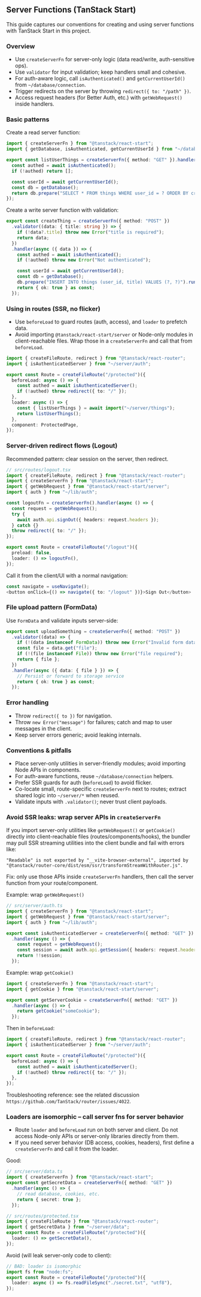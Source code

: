 ## Server Functions (TanStack Start)

This guide captures our conventions for creating and using server functions with TanStack Start in this project.

### Overview

- Use `createServerFn` for server-only logic (data read/write, auth-sensitive ops).
- Use `validator` for input validation; keep handlers small and cohesive.
- For auth-aware logic, call `isAuthenticated()` and `getCurrentUserId()` from `~/database/connection`.
- Trigger redirects on the server by throwing `redirect({ to: "/path" })`.
- Access request headers (for Better Auth, etc.) with `getWebRequest()` inside handlers.

### Basic patterns

Create a read server function:

```ts
import { createServerFn } from "@tanstack/react-start";
import { getDatabase, isAuthenticated, getCurrentUserId } from "~/database/connection";

export const listUserThings = createServerFn({ method: "GET" }).handler(async () => {
  const authed = await isAuthenticated();
  if (!authed) return [];

  const userId = await getCurrentUserId();
  const db = getDatabase();
  return db.prepare("SELECT * FROM things WHERE user_id = ? ORDER BY created_at DESC").all(userId);
});
```

Create a write server function with validation:

```ts
export const createThing = createServerFn({ method: "POST" })
  .validator((data: { title: string }) => {
    if (!data?.title) throw new Error("title is required");
    return data;
  })
  .handler(async ({ data }) => {
    const authed = await isAuthenticated();
    if (!authed) throw new Error("Not authenticated");

    const userId = await getCurrentUserId();
    const db = getDatabase();
    db.prepare("INSERT INTO things (user_id, title) VALUES (?, ?)").run(userId, data.title);
    return { ok: true } as const;
  });
```

### Using in routes (SSR, no flicker)

- Use `beforeLoad` to guard routes (auth, access), and `loader` to prefetch data.
- Avoid importing `@tanstack/react-start/server` or Node-only modules in client-reachable files. Wrap those in a `createServerFn` and call that from `beforeLoad`.

```ts
import { createFileRoute, redirect } from "@tanstack/react-router";
import { isAuthenticatedServer } from "~/server/auth";

export const Route = createFileRoute("/protected")({
  beforeLoad: async () => {
    const authed = await isAuthenticatedServer();
    if (!authed) throw redirect({ to: "/" });
  },
  loader: async () => {
    const { listUserThings } = await import("~/server/things");
    return listUserThings();
  },
  component: ProtectedPage,
});
```

### Server-driven redirect flows (Logout)

Recommended pattern: clear session on the server, then redirect.

```ts
// src/routes/logout.tsx
import { createFileRoute, redirect } from "@tanstack/react-router";
import { createServerFn } from "@tanstack/react-start";
import { getWebRequest } from "@tanstack/react-start/server";
import { auth } from "~/lib/auth";

const logoutFn = createServerFn().handler(async () => {
  const request = getWebRequest();
  try {
    await auth.api.signOut({ headers: request.headers });
  } catch {}
  throw redirect({ to: "/" });
});

export const Route = createFileRoute("/logout")({
  preload: false,
  loader: () => logoutFn(),
});
```

Call it from the client/UI with a normal navigation:

```ts
const navigate = useNavigate();
<button onClick={() => navigate({ to: "/logout" })}>Sign Out</button>
```

### File upload pattern (FormData)

Use `FormData` and validate inputs server-side:

```ts
export const uploadSomething = createServerFn({ method: "POST" })
  .validator((data) => {
    if (!(data instanceof FormData)) throw new Error("Invalid form data");
    const file = data.get("file");
    if (!(file instanceof File)) throw new Error("file required");
    return { file };
  })
  .handler(async ({ data: { file } }) => {
    // Persist or forward to storage service
    return { ok: true } as const;
  });
```

### Error handling

- Throw `redirect({ to })` for navigation.
- Throw `new Error("message")` for failures; catch and map to user messages in the client.
- Keep server errors generic; avoid leaking internals.

### Conventions & pitfalls

- Place server-only utilities in server-friendly modules; avoid importing Node APIs in components.
- For auth-aware functions, reuse `~/database/connection` helpers.
- Prefer SSR guards for auth (`beforeLoad`) to avoid flicker.
- Co-locate small, route-specific `createServerFn` next to routes; extract shared logic into `~/server/*` when reused.
- Validate inputs with `.validator()`; never trust client payloads.

### Avoid SSR leaks: wrap server APIs in `createServerFn`

If you import server-only utilities like `getWebRequest()` or `getCookie()` directly into client-reachable files (routes/components/hooks), the bundler may pull SSR streaming utilities into the client bundle and fail with errors like:

```
"Readable" is not exported by "__vite-browser-external", imported by "@tanstack/router-core/dist/esm/ssr/transformStreamWithRouter.js".
```

Fix: only use those APIs inside `createServerFn` handlers, then call the server function from your route/component.

Example: wrap `getWebRequest()`

```ts
// src/server/auth.ts
import { createServerFn } from "@tanstack/react-start";
import { getWebRequest } from "@tanstack/react-start/server";
import { auth } from "~/lib/auth";

export const isAuthenticatedServer = createServerFn({ method: "GET" })
  .handler(async () => {
    const request = getWebRequest();
    const session = await auth.api.getSession({ headers: request.headers });
    return !!session;
  });
```

Example: wrap `getCookie()`

```ts
import { createServerFn } from "@tanstack/react-start";
import { getCookie } from "@tanstack/react-start/server";

export const getServerCookie = createServerFn({ method: "GET" })
  .handler(async () => {
    return getCookie("someCookie");
  });
```

Then in `beforeLoad`:

```ts
import { createFileRoute, redirect } from "@tanstack/react-router";
import { isAuthenticatedServer } from "~/server/auth";

export const Route = createFileRoute("/protected")({
  beforeLoad: async () => {
    const authed = await isAuthenticatedServer();
    if (!authed) throw redirect({ to: "/" });
  },
});
```

Troubleshooting reference: see the related discussion `https://github.com/TanStack/router/issues/4022`.

### Loaders are isomorphic – call server fns for server behavior

- Route `loader` and `beforeLoad` run on both server and client. Do not access Node-only APIs or server-only libraries directly from them.
- If you need server behavior (DB access, cookies, headers), first define a `createServerFn` and call it from the loader.

Good:

```ts
// src/server/data.ts
import { createServerFn } from "@tanstack/react-start";
export const getSecretData = createServerFn({ method: "GET" })
  .handler(async () => {
    // read database, cookies, etc.
    return { secret: true };
  });

// src/routes/protected.tsx
import { createFileRoute } from "@tanstack/react-router";
import { getSecretData } from "~/server/data";
export const Route = createFileRoute("/protected")({
  loader: () => getSecretData(),
});
```

Avoid (will leak server-only code to client):

```ts
// BAD: loader is isomorphic
import fs from "node:fs";
export const Route = createFileRoute("/protected")({
  loader: async () => fs.readFileSync("./secret.txt", "utf8"),
});
```



